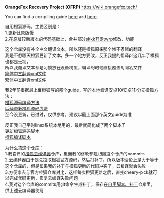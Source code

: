 **OrangeFox Recovery Project (OFRP)**
https://wiki.orangefox.tech/

You can find a compiling guide [here](https://wiki.orangefox.tech/en/dev) and [here](http://forum.xda-developers.com/showthread.php?t=1943625 "Guide").

自用橙狐源码，主要区别是：  
1.更新比原版慢  
2.在原版较新版本的代码基础上，合并部分[skkk开源twrp](https://github.com/sekaiacg/twrp_recovery)修改、功能  

这个仓库没有补全中文翻译文本，所以还是橙狐原来那个惨不忍睹的翻译，  
我是不想哪天橙狐更新了文本，多一个地方要改，反正我提的翻译pr这几年了橙狐也都是无视，  
所以我翻译文本都是习惯放在设备树里，编译的时候直接覆盖的同名文件  
[简体中文翻译xml文件](https://github.com/ymdzq/OFRP-device_xiaomi_mondrian/blob/fox_12.1-a14/recovery/root/twres/languages/zh_CN.xml)  
[繁体中文翻译xml文件](https://github.com/ymdzq/OFRP-device_xiaomi_mondrian/blob/fox_12.1-a14/recovery/root/twres/languages/zn_TW.xml)  

我2年前根据最上面橙狐写的那个guide，写的本地编译安卓10(安卓11)分支橙狐方法：  
[橙狐源码编译方法](https://github.com/ymdzq/OFRP-device_xiaomi_bomb/blob/fox_12.1/%E8%AF%B4%E6%98%8E/1%E5%A6%82%E4%BD%95%E4%BD%BF%E7%94%A8.txt)  
[后续更新橙狐源码方法](https://github.com/ymdzq/OFRP-device_xiaomi_bomb/blob/fox_12.1/%E8%AF%B4%E6%98%8E/3%E6%9B%B4%E6%96%B0%E6%BA%90%E7%A0%81.txt)  
至今没更新，已过时，仅供参考，建议以最上面那个英文guide为准  

反正我自己平时linux系统本地用的，最后就简化成了两个脚本了  
[更新橙狐源码脚本](https://github.com/ymdzq/scripts/blob/main/fox-update)  
[橙狐编译脚本](https://github.com/ymdzq/scripts/blob/main/build_fox.sh)  

为什么搞这个仓库：  
1.我自用的[橙狐云编译器](https://github.com/ymdzq/OrangeFox-Action-Builder)仓库，里面我的修改都是根据这个仓库的commits  
2.云编译器由于是先拉取橙狐官方源码，然后打补丁，所以版本理论上是大于等于这个仓库的，但是如果我的补丁与橙狐更新的代码冲突了，云编译就会失败  
3.方便拿去与官方橙狐仓库对比，这样每次橙狐更新之后，直接cheery-pick就可以完成代码更新，修复云编译失败问题  
4.我对这个仓库的commits用git命令生成补丁，保存在[自用脚本、补丁](https://github.com/ymdzq/scripts)仓库里，供上述云编译器使用
